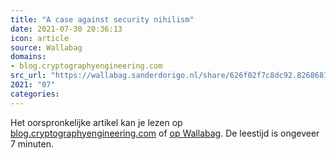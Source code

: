 ```yaml
---
title: "A case against security nihilism"
date: 2021-07-30 20:36:13
icon: article
source: Wallabag
domains:
- blog.cryptographyengineering.com
src_url: "https://wallabag.sanderdorigo.nl/share/626f02f7c8dc92.82686814"
2021: "07"
categories:
---
```

Het oorspronkelijke artikel kan je lezen op [blog.cryptographyengineering.com](https://blog.cryptographyengineering.com/2021/07/20/a-case-against-security-nihilism/) of [op Wallabag](https://wallabag.sanderdorigo.nl/share/626f02f7c8dc92.82686814). De leestijd is ongeveer 7 minuten.